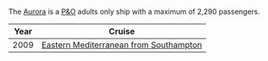 The [Aurora](https://www.pocruises.com/cruise-ships/aurora) is a [P&O](P&O)
adults only ship with a maximum of 2,290 passengers.

|Year|Cruise|
|-|-|
|2009|[Eastern Mediterranean from Southampton](2009/eastern_med/cruise)|
